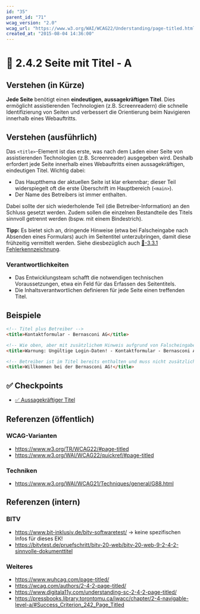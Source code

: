```yaml
---
id: "35"
parent_id: "71"
wcag_version: "2.0"
wcag_url: "https://www.w3.org/WAI/WCAG22/Understanding/page-titled.html"
created_at: "2015-08-04 14:36:00"
---
```


# 📜 2.4.2 Seite mit Titel - A

## Verstehen (in Kürze)

**Jede Seite** benötigt einen **eindeutigen, aussagekräftigen Titel**. Dies ermöglicht assistierenden Technologien (z.B. Screenreadern) die schnelle Identifizierung von Seiten und verbessert die Orientierung beim Navigieren innerhalb eines Webauftritts.

## Verstehen (ausführlich)

Das `<title>`-Element ist das erste, was nach dem Laden einer Seite von assistierenden Technologien (z.B. Screenreader) ausgegeben wird. Deshalb erfordert jede Seite innerhalb eines Webauftritts einen aussagekräftigen, eindeutigen Titel. Wichtig dabei:

- Das Hauptthema der aktuellen Seite ist klar erkennbar; dieser Teil widerspiegelt oft die erste Überschrift im Hauptbereich (`<main>`).
- Der Name des Betreibers ist immer enthalten.

Dabei sollte der sich wiederholende Teil (die Betreiber-Information) an den Schluss gesetzt werden. Zudem sollen die einzelnen Bestandteile des Titels sinnvoll getrennt werden (bspw. mit einem Bindestrich).

**Tipp:** Es bietet sich an, dringende Hinweise (etwa bei Falscheingabe nach Absenden eines Formulars) auch im Seitentitel unterzubringen, damit diese frühzeitig vermittelt werden. Siehe diesbezüglich auch [📜-3.3.1 Fehlerkennzeichnung](/de/wcag/3.3.1-fehlerkennzeichnung).

### Verantwortlichkeiten

- Das Entwicklungsteam schafft die notwendigen technischen Voraussetzungen, etwa ein Feld für das Erfassen des Seitentitels.
- Die Inhaltsverantwortlichen definieren für jede Seite einen treffenden Titel.

## Beispiele

```html
<!-- Titel plus Betreiber -->
<title>Kontaktformular - Bernasconi AG</title>

<!-- Wie oben, aber mit zusätzlichem Hinweis aufgrund von Falscheingaben -->
<title>Warnung: Ungültige Login-Daten! - Kontaktformular - Bernasconi AG</title>

<!-- Betreiber ist im Titel bereits enthalten und muss nicht zusätzlich angehängt werden (typisch für eine Startseite) -->
<title>Willkommen bei der Bernasconi AG!</title>
```

## ✅ Checkpoints

- [✅ Aussagekräftiger Titel](aussagekraeftiger-titel)

## Referenzen (öffentlich)

### WCAG-Varianten

- <https://www.w3.org/TR/WCAG22/#page-titled>
- <https://www.w3.org/WAI/WCAG22/quickref/#page-titled>

### Techniken

- <https://www.w3.org/WAI/WCAG21/Techniques/general/G88.html>

## Referenzen (intern)

### BITV

- <https://www.bit-inklusiv.de/bitv-softwaretest/> → keine spezifischen Infos für dieses EK!
- <https://bitvtest.de/pruefschritt/bitv-20-web/bitv-20-web-9-2-4-2-sinnvolle-dokumenttitel>

### Weiteres

- <https://www.wuhcag.com/page-titled/>
- <https://wcag.com/authors/2-4-2-page-titled/>
- <https://www.digitala11y.com/understanding-sc-2-4-2-page-titled/>
- <https://pressbooks.library.torontomu.ca/iwacc/chapter/2-4-navigable-level-a/#Success_Criterion_242_Page_Titled>
